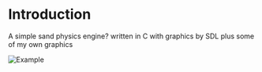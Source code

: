 # Introduction

A simple sand physics engine? written in C with graphics by SDL plus some of my own graphics

![Example](./Oct-14::12:23:04.png)
